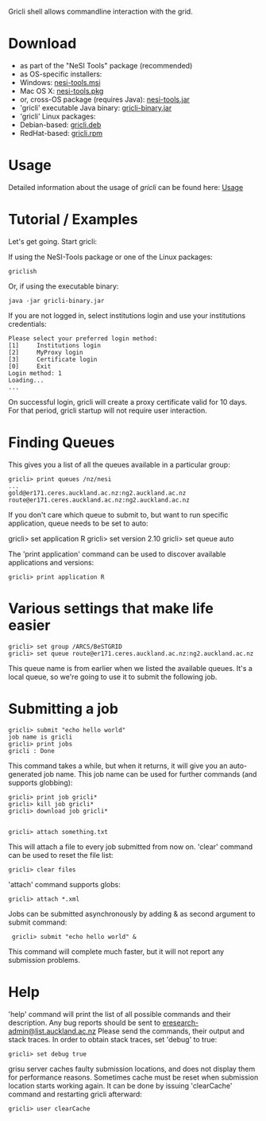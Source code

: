 Gricli shell allows commandline interaction with the grid.  

Download
========

* as part of the "NeSI Tools" package (recommended)
 * as OS-specific installers:
  * Windows: [nesi-tools.msi](http://code.ceres.auckland.ac.nz/stable-downloads/nesi-tools/nesi-tools.msi)
  * Mac OS X: [nesi-tools.pkg](http://code.ceres.auckland.ac.nz/stable-downloads/nesi-tools/nesi-tools.pkg)
 * or, cross-OS package (requires Java): [nesi-tools.jar](http://code.ceres.auckland.ac.nz/stable-downloads/nesi-tools/nesi-tools.jar)
* 'gricli' executable Java binary: [gricli-binary.jar](http://code.ceres.auckland.ac.nz/stable-downloads/gricli/gricli-binary.jar)
* 'gricli' Linux packages:
 * Debian-based: [gricli.deb](http://code.ceres.auckland.ac.nz/stable-downloads/gricli/gricli.deb)
 * RedHat-based: [gricli.rpm](http://code.ceres.auckland.ac.nz/stable-downloads/gricli/gricli.rpm)

Usage
======

Detailed information about the usage of *gricli* can be found here: [Usage](https://github.com/grisu/gricli/blob/develop/USAGE.md)

Tutorial / Examples
===================

Let's get going. Start gricli:

If using the NeSI-Tools package or one of the Linux packages:

    griclish
 
Or, if using the executable binary:

    java -jar gricli-binary.jar

If you are not logged in, select institutions login and use your
institutions credentials:

    Please select your preferred login method:
    [1]     Institutions login
    [2]     MyProxy login
    [3]     Certificate login
    [0]     Exit
    Login method: 1
    Loading...
    ...


On successful login, gricli will create a proxy certificate valid for
10 days. For that period, gricli startup will not require user
interaction.


Finding Queues
======

This gives you a list of all the queues available in a particular group:

    gricli> print queues /nz/nesi
    ...
    gold@er171.ceres.auckland.ac.nz:ng2.auckland.ac.nz
    route@er171.ceres.auckland.ac.nz:ng2.auckland.ac.nz

If you don't care which queue to submit to, but want to run specific
application, queue needs to be set to auto:

   gricli> set application R
   gricli> set version 2.10
   gricli> set queue auto

The 'print application' command can be used to discover available applications
and versions:

    gricli> print application R

 
Various settings that make life easier
======

    gricli> set group /ARCS/BeSTGRID
    gricli> set queue route@er171.ceres.auckland.ac.nz:ng2.auckland.ac.nz
    
This queue name is from earlier when we listed the available
queues. It's a local queue, so we're going to use it to submit the
following job.

Submitting a job
======

    gricli> submit "echo hello world"
    job name is gricli
    gricli> print jobs
    gricli : Done

This command takes a while, but when it returns, it will give you an
auto-generated job name. This job name can be used for further
commands (and supports globbing):

    gricli> print job gricli* 
    gricli> kill job gricli*
    gricli> download job gricli*
    

    gricli> attach something.txt
    
This will attach a file to every job submitted from now on. 'clear'
command can be used to reset the file list:

    gricli> clear files

'attach' command supports globs:

    gricli> attach *.xml

Jobs can be submitted asynchronously by adding & as second argument to submit command:
     
     gricli> submit "echo hello world" &

This command will complete much faster, but it will not report any submission problems. 

Help
======

'help' command will print the list of all possible commands and their
description. Any bug reports should be sent to
eresearch-admin@list.auckland.ac.nz Please send the commands, their
output and stack traces. In order to obtain stack traces, set 'debug'
to true:

    gricli> set debug true

grisu server caches faulty submission locations, and does not display
them for performance reasons. Sometimes cache must be reset when
submission location starts working again. It can be done by issuing
'clearCache' command and restarting gricli afterward:

    gricli> user clearCache 



